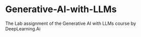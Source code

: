 # Generative-AI-with-LLMs
The Lab assignment of the Generative AI with LLMs course by DeepLearning.Ai


